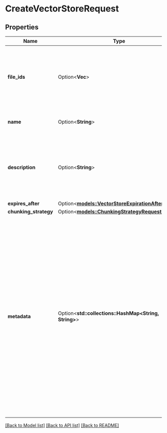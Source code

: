 # CreateVectorStoreRequest

## Properties

Name | Type | Description | Notes
------------ | ------------- | ------------- | -------------
**file_ids** | Option<**Vec<String>**> | A list of [File](https://platform.openai.com/docs/api-reference/files) IDs that the vector store should use. Useful for tools like `file_search` that can access files. | [optional]
**name** | Option<**String**> | The name of the vector store. | [optional]
**description** | Option<**String**> | A description for the vector store. Can be used to describe the vector store's purpose. | [optional]
**expires_after** | Option<[**models::VectorStoreExpirationAfter**](VectorStoreExpirationAfter.md)> |  | [optional]
**chunking_strategy** | Option<[**models::ChunkingStrategyRequestParam**](ChunkingStrategyRequestParam.md)> |  | [optional]
**metadata** | Option<**std::collections::HashMap<String, String>**> | Set of 16 key-value pairs that can be attached to an object. This can be useful for storing additional information about the object in a structured format, and querying for objects via API or the dashboard.  Keys are strings with a maximum length of 64 characters. Values are strings with a maximum length of 512 characters.  | [optional]

[[Back to Model list]](../README.md#documentation-for-models) [[Back to API list]](../README.md#documentation-for-api-endpoints) [[Back to README]](../README.md)


